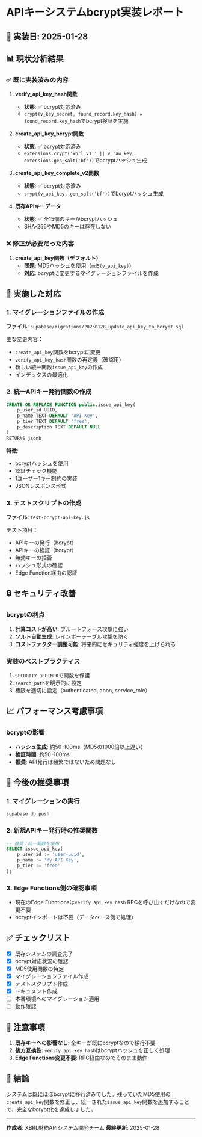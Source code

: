 # APIキーシステムbcrypt実装レポート

## 📅 実装日: 2025-01-28

## 📊 現状分析結果

### ✅ 既に実装済みの内容

1. **verify_api_key_hash関数**
   - **状態**: ✅ bcrypt対応済み
   - `crypt(v_key_secret, found_record.key_hash) = found_record.key_hash`でbcrypt検証を実施

2. **create_api_key_bcrypt関数**
   - **状態**: ✅ bcrypt対応済み
   - `extensions.crypt('xbrl_v1_' || v_raw_key, extensions.gen_salt('bf'))`でbcryptハッシュ生成

3. **create_api_key_complete_v2関数**
   - **状態**: ✅ bcrypt対応済み
   - `crypt(v_api_key, gen_salt('bf'))`でbcryptハッシュ生成

4. **既存APIキーデータ**
   - **状態**: ✅ 全15個のキーがbcryptハッシュ
   - SHA-256やMD5のキーは存在しない

### ❌ 修正が必要だった内容

1. **create_api_key関数（デフォルト）**
   - **問題**: MD5ハッシュを使用（`md5(v_api_key)`）
   - **対応**: bcryptに変更するマイグレーションファイルを作成

## 🔧 実施した対応

### 1. マイグレーションファイルの作成

**ファイル**: `supabase/migrations/20250128_update_api_key_to_bcrypt.sql`

主な変更内容：
- `create_api_key`関数をbcryptに変更
- `verify_api_key_hash`関数の再定義（確認用）
- 新しい統一関数`issue_api_key`の作成
- インデックスの最適化

### 2. 統一APIキー発行関数の作成

```sql
CREATE OR REPLACE FUNCTION public.issue_api_key(
    p_user_id UUID,
    p_name TEXT DEFAULT 'API Key',
    p_tier TEXT DEFAULT 'free',
    p_description TEXT DEFAULT NULL
)
RETURNS jsonb
```

**特徴**:
- bcryptハッシュを使用
- 認証チェック機能
- 1ユーザー1キー制約の実装
- JSONレスポンス形式

### 3. テストスクリプトの作成

**ファイル**: `test-bcrypt-api-key.js`

テスト項目：
- APIキーの発行（bcrypt）
- APIキーの検証（bcrypt）
- 無効キーの拒否
- ハッシュ形式の確認
- Edge Function経由の認証

## 🔒 セキュリティ改善

### bcryptの利点
1. **計算コストが高い**: ブルートフォース攻撃に強い
2. **ソルト自動生成**: レインボーテーブル攻撃を防ぐ
3. **コストファクター調整可能**: 将来的にセキュリティ強度を上げられる

### 実装のベストプラクティス
1. `SECURITY DEFINER`で関数を保護
2. `search_path`を明示的に設定
3. 権限を適切に設定（authenticated, anon, service_role）

## 📈 パフォーマンス考慮事項

### bcryptの影響
- **ハッシュ生成**: 約50-100ms（MD5の1000倍以上遅い）
- **検証時間**: 約50-100ms
- **推奨**: API発行は頻繁ではないため問題なし

## 🚀 今後の推奨事項

### 1. マイグレーションの実行
```bash
supabase db push
```

### 2. 新規APIキー発行時の推奨関数
```sql
-- 推奨：統一関数を使用
SELECT issue_api_key(
    p_user_id := 'user-uuid',
    p_name := 'My API Key',
    p_tier := 'free'
);
```

### 3. Edge Functions側の確認事項
- 現在のEdge Functionsは`verify_api_key_hash` RPCを呼び出すだけなので変更不要
- bcryptインポートは不要（データベース側で処理）

## ✅ チェックリスト

- [x] 既存システムの調査完了
- [x] bcrypt対応状況の確認
- [x] MD5使用関数の特定
- [x] マイグレーションファイル作成
- [x] テストスクリプト作成
- [x] ドキュメント作成
- [ ] 本番環境へのマイグレーション適用
- [ ] 動作確認

## 📝 注意事項

1. **既存キーへの影響なし**: 全キーが既にbcryptなので移行不要
2. **後方互換性**: `verify_api_key_hash`はbcryptハッシュを正しく処理
3. **Edge Functions変更不要**: RPC経由なのでそのまま動作

## 🎯 結論

システムは既にほぼbcryptに移行済みでした。残っていたMD5使用の`create_api_key`関数を修正し、統一された`issue_api_key`関数を追加することで、完全なbcrypt化を達成しました。

---

**作成者**: XBRL財務APIシステム開発チーム
**最終更新**: 2025-01-28